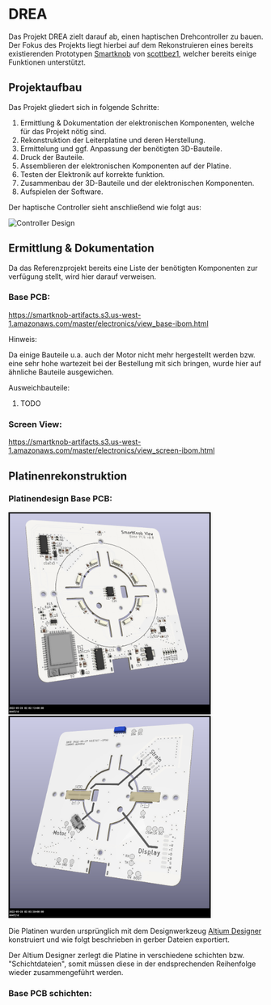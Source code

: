# DREA

Das Projekt DREA zielt darauf ab, einen haptischen Drehcontroller zu bauen.
Der Fokus des Projekts liegt hierbei auf dem Rekonstruieren eines bereits existierenden Prototypen 
[Smartknob](https://github.com/scottbez1/smartknob) von [scottbez1](https://github.com/scottbez1), welcher bereits einige Funktionen unterstützt.

## Projektaufbau

Das Projekt gliedert sich in folgende Schritte:

1. Ermittlung & Dokumentation der elektronischen Komponenten, welche für das Projekt nötig sind.
2. Rekonstruktion der Leiterplatine und deren Herstellung.
3. Ermittelung und ggf. Anpassung der benötigten 3D-Bauteile.
4. Druck der Bauteile.
5. Assemblieren der elektronischen Komponenten auf der Platine.
6. Testen der Elektronik auf korrekte funktion.
7. Zusammenbau der 3D-Bauteile und der elektronischen Komponenten.
8. Aufspielen der Software.


Der haptische Controller sieht anschließend wie folgt aus:

![Controller Design](images/explodedv145.gif)

## Ermittlung & Dokumentation

Da das Referenzprojekt bereits eine Liste der benötigten Komponenten zur verfügung stellt, wird hier darauf verweisen.

### Base PCB:

https://smartknob-artifacts.s3.us-west-1.amazonaws.com/master/electronics/view_base-ibom.html

Hinweis:

Da einige Bauteile u.a. auch der Motor nicht mehr hergestellt werden bzw. eine sehr hohe wartezeit bei der Bestellung mit sich bringen,
wurde hier auf ähnliche Bauteile ausgewichen.

Ausweichbauteile:
1. TODO

### Screen View:

https://smartknob-artifacts.s3.us-west-1.amazonaws.com/master/electronics/view_screen-ibom.html


## Platinenrekonstruktion

### Platinendesign Base PCB:

<img height="400" src="images/view_base-front-3d.png" width="400"/>
<img height="400" src="images/view_base-back-3d.png" width="400">

Die Platinen wurden ursprünglich mit dem Designwerkzeug [Altium Designer](https://www.altium.com/de) konstruiert und wie folgt beschrieben in gerber Dateien exportiert.

Der Altium Designer zerlegt die Platine in verschiedene schichten bzw. "Schichtdateien", somit müssen diese in der endsprechenden Reihenfolge
wieder zusammengeführt werden.


### Base PCB schichten:

